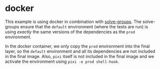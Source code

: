 # docker

This example is using docker in combination with [solve-groups](https://pixi.sh/latest/configuration/#the-environments-table).
The solve-groups ensure that the `default` environment (where the tests are run) is using *exactly* the same versions of the dependencies as the `prod` environment.

In the docker container, we only copy the `prod` environment into the final layer, so the `default` environment and all its dependencies are not included in the final image.
Also, `pixi` itself is not included in the final image and we activate the environment using `pixi -e prod shell-hook`.
